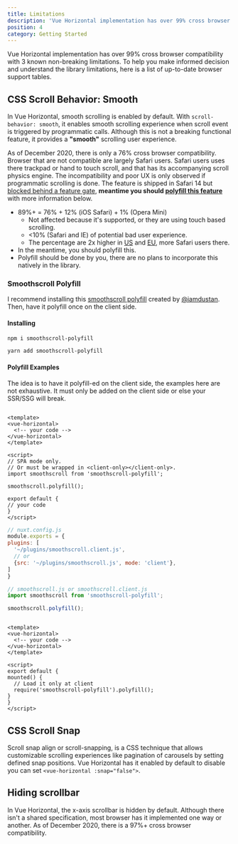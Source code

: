 ```yaml
---
title: Limitations
description: 'Vue Horizontal implementation has over 99% cross browser compatibility with 3 known non-breaking limitations.'
position: 4
category: Getting Started
---
```


Vue Horizontal implementation has over 99% cross browser compatibility with 3 known non-breaking limitations. To help
you make informed decision and understand the library limitations, here is a list of up-to-date browser support tables.

## CSS Scroll Behavior: Smooth

In Vue Horizontal, smooth scrolling is enabled by default. With `scroll-behavior: smooth`, it enables smooth scrolling
experience when scroll event is triggered by programmatic calls. Although this is not a breaking functional feature, it
provides a **"smooth"** scrolling user experience.

As of December 2020, there is only a 76% cross browser compatibility. Browser that are not compatible are largely Safari
users. Safari users uses there trackpad or hand to touch scroll, and that has its accompanying scroll physics engine.
The incompatibility and poor UX is only observed if programmatic scrolling is done. The feature is shipped in Safari 14
but
[blocked behind a feature gate](https://github.com/mdn/browser-compat-data/pull/7364), **meantime you should
[polyfill this feature](#smoothscroll-polyfill)** with more information below.

- 89%+ = 76% + 12% (iOS Safari) + 1% (Opera Mini)
  - Not affected because it's supported, or they are using touch based scrolling.
  - <10% (Safari and IE) of potential bad user experience.
  - The percentage are 2x higher
    in [US](https://gs.statcounter.com/browser-market-share/desktop/united-states-of-america)
    and [EU](https://gs.statcounter.com/browser-market-share/all/europe), more Safari users there.
- In the meantime, you should polyfill this.
- Polyfill should be done by you, there are no plans to incorporate this natively in the library.

<caniuse feature="css-scroll-behavior"></caniuse>

### Smoothscroll Polyfill

I recommend installing this [smoothscroll polyfill](https://github.com/iamdustan/smoothscroll) created
by [@iamdustan](https://github.com/iamdustan). Then, have it polyfill once on the client side.

#### Installing

<code-group>
  <code-block label="NPM" active>

  ```bash
  npm i smoothscroll-polyfill
  ```

  </code-block>
  <code-block label="Yarn">

  ```bash
  yarn add smoothscroll-polyfill
  ```

  </code-block>
</code-group>

#### Polyfill Examples

The idea is to have it polyfill-ed on the client side, the examples here are not exhaustive. It must only be added on
the client side or else your SSR/SSG will break.

<code-group>
  <code-block label="SPA" active>

  ```vue

<template>
  <vue-horizontal>
    <!-- your code -->
  </vue-horizontal>
</template>

<script>
// SPA mode only.
// Or must be wrapped in <client-only></client-only>.
import smoothscroll from 'smoothscroll-polyfill';

smoothscroll.polyfill();

export default {
  // your code
}
</script>
  ```

  </code-block>
  <code-block label="Nuxt">

  ```javascript
  // nuxt.config.js
module.exports = {
  plugins: [
    '~/plugins/smoothscroll.client.js',
    // or
    {src: '~/plugins/smoothscroll.js', mode: 'client'},
  ]
}

// smoothscroll.js or smoothscroll.client.js
import smoothscroll from 'smoothscroll-polyfill';

smoothscroll.polyfill();
  ```

  </code-block>
  <code-block label="Vue.mounted()">

  ```vue

<template>
  <vue-horizontal>
    <!-- your code -->
  </vue-horizontal>
</template>

<script>
export default {
  mounted() {
    // Load it only at client
    require('smoothscroll-polyfill').polyfill();
  }
}
</script>
  ```

  </code-block>
</code-group>

## CSS Scroll Snap

Scroll snap align or scroll-snapping, is a CSS technique that allows customizable scrolling experiences like pagination
of carousels by setting defined snap positions. Vue Horizontal has it enabled by default to disable you can
set `<vue-horizontal :snap="false">`.

<caniuse feature="css-snappoints"></caniuse>

## Hiding scrollbar

In Vue Horizontal, the x-axis scrollbar is hidden by default. Although there isn't a shared specification, most browser
has it implemented one way or another. As of December 2020, there is a 97%+ cross browser compatibility.

<caniuse feature="css-scrollbar"></caniuse>
